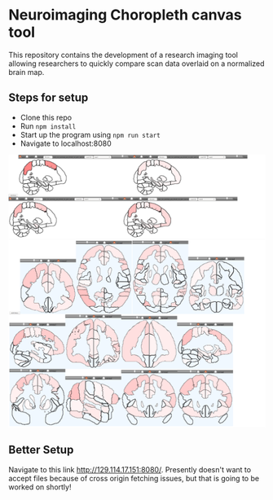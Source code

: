 # Neuroimaging Choropleth canvas tool

This repository contains the development of a research imaging tool allowing researchers to quickly compare scan data overlaid on a normalized brain map.

## Steps for setup

* Clone this repo
* Run ```npm install```
* Start up the program using ```npm run start```
* Navigate to localhost:8080

![](updated.png)
![](test.png)

## Better Setup

Navigate to this link http://129.114.17.151:8080/. Presently doesn't want to accept files because of cross origin fetching issues, but that is going to be worked on shortly!
